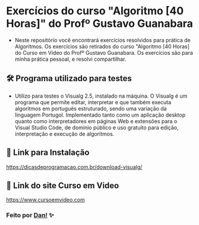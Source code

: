 # Exercícios do curso "Algoritmo [40 Horas]" do Profº Gustavo Guanabara
- Neste repositório você encontrará exercícios resolvidos para prática de Algoritmos. Os exercícios são retirados do curso "Algoritmo [40 Horas] do Curso em Video do Profº Gustavo Guanabara. Os exercícios são para minha prática pessoal, e resolvi compartilhar.

## 🛠️ Programa utilizado para testes
- Utilizo para testes o Visualg 2.5, instalado na máquina.
O Visualg é um programa que permite editar, interpretar e que também executa algoritmos em português estruturado, sendo uma variação da linguagem Portugol. Implementado tanto como um aplicação desktop quanto como interpretadores em páginas Web e extensões para o Visual Studio Code, de domínio público e uso gratuito para edição, interpretação e execução de algoritmos.

## 📌 Link para Instalação
https://dicasdeprogramacao.com.br/download-visualg/

## 📌 Link do site Curso em Video
https://www.cursoemvideo.com


### Feito por [Dan!](https://github.com/danvasquesc) ✨
